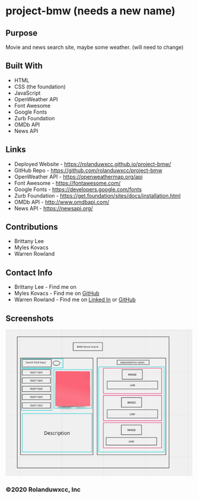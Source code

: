 # project-bmw (needs a new name)

## Purpose
Movie and news search site, maybe some weather. (will need to change)

## Built With
* HTML
* CSS (the foundation)
* JavaScript
* OpenWeather API
* Font Awesome
* Google Fonts
* Zurb Foundation
* OMDb API
* News API

## Links
* Deployed Website - https://rolanduwxcc.github.io/project-bmw/
* GitHub Repo - https://github.com/rolanduwxcc/project-bmw
* OpenWeather API - https://openweathermap.org/api
* Font Awesome - https://fontawesome.com/
* Google Fonts - https://developers.google.com/fonts
* Zurb Foundation - https://get.foundation/sites/docs/installation.html
* OMDb API - http://www.omdbapi.com/
* News API - https://newsapi.org/

## Contributions
* Brittany Lee
* Myles Kovacs
* Warren Rowland

## Contact Info
* Brittany Lee - Find me on
* Myles Kovacs - Find me on [GitHub](https://github.com/MylesKovacs)
* Warren Rowland - Find me on [Linked In](https://www.linkedin.com/in/linkedinrowland/) or [GitHub](https://github.com/rolanduwxcc)

## Screenshots
![bmw-project](assets/images/project-outline.png)

### ©️2020 Rolanduwxcc, Inc 
